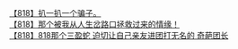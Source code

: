 [【818】扒一扒一个骗子。](http://tieba.baidu.com/p/3309575595?see_lz=1&pn=)   
[【818】那个被我从人生岔路口拯救过来的情缘！](http://tieba.baidu.com/p/3308734227?see_lz=1&pn=)   
[【818】818那个三盈蛇 迫切让自己亲友进团打无名的 奇葩团长](http://tieba.baidu.com/p/3309971364?see_lz=1&pn=)   
